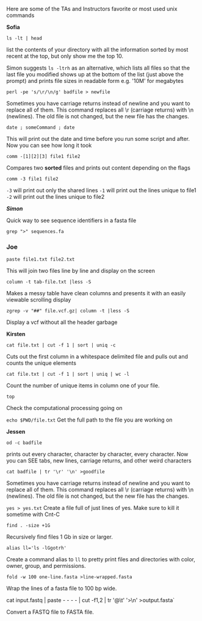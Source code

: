 Here are some of the TAs and Instructors favorite or most used unix commands


__Sofia__

`ls -lt | head`

list the contents of your directory with all the information sorted by most recent at the top, but only show me the top 10.

Simon suggests `ls -ltrh`  as an alternative, which lists all files so that the last file you modified shows up at the bottom of the list (just above the prompt) and prints file sizes in readable form e.g. '10M' for megabytes

`perl -pe 's/\r/\n/g' badfile > newfile`

Sometimes you have carriage returns instead of newline and you want to replace all of them. This command replaces all \r (carriage returns) with \n (newlines). The old file is not changed, but the new file has the changes. 



`date ; someCommand ; date`

This will print out the date and time before you run some script and after. Now you can see how long it took



`comm -[1][2][3] file1 file2`

Compares two **sorted** files and prints out content depending on the flags



`comm -3 file1 file2`

`-3` will print out only the shared lines
`-1` will print out the lines unique to file1
`-2` will print out the lines unique to file2





___Simon___

Quick way to see sequence identifiers in a fasta file

`grep ">" sequences.fa`

### Joe


`paste file1.txt file2.txt`

This will join two files line by line and display on the screen

`column -t tab-file.txt |less -S`

Makes a messy table have clean columns and presents it with an easily viewable scrolling display 

`zgrep -v "##" file.vcf.gz| column -t |less -S`

Display a vcf without all the header garbage

__Kirsten__

`cat file.txt | cut -f 1 | sort | uniq -c`

Cuts out the first column in a whitespace delimited file and pulls out and counts the unique elements

`cat file.txt | cut -f 1 | sort | uniq | wc -l`

Count the number of unique items in column one of your file.

`top`

Check the computational processing going on

`echo $PWD/file.txt`
Get the full path to the file you are working on


__Jessen__  

`od -c badfile`

prints out every character, character by character, every character. Now you can SEE tabs, new lines, carriage returns, and other weird characters


`cat badfile | tr '\r' '\n' >goodfile`

Sometimes you have carriage returns instead of newline and you want to replace all of them. This command replaces all \r (carriage returns) with \n (newlines). The old file is not changed, but the new file has the changes.

`yes > yes.txt`
Create a file full of just lines of yes. Make sure to kill it sometime with Cnt-C


`find . -size +1G`

Recursively find files 1 Gb in size or larger.


`alias ll='ls -lGgotrh'`

Create a command alias to `ll` to pretty print files and directories with color, owner, group, and permissions.


`fold -w 100 one-line.fasta >line-wrapped.fasta`

Wrap the lines of a fasta file to 100 bp wide.


cat input.fastq | paste - - - - | cut -f1,2 | tr '@\t' '>\n' >output.fasta`

Convert a FASTQ file to FASTA file.

